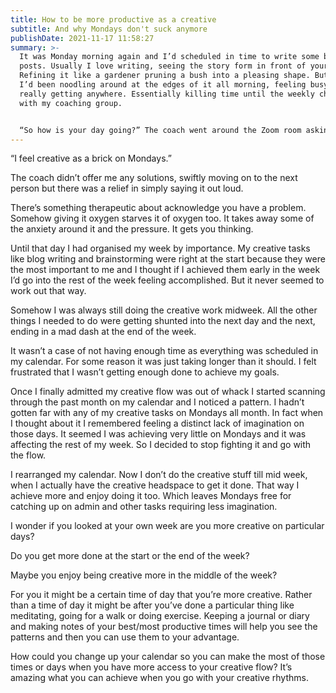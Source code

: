 ```yaml
---
title: How to be more productive as a creative
subtitle: And why Mondays don't suck anymore
publishDate: 2021-11-17 11:58:27
summary: >-
  It was Monday morning again and I’d scheduled in time to write some blog
  posts. Usually I love writing, seeing the story form in front of your eyes.
  Refining it like a gardener pruning a bush into a pleasing shape. But today
  I’d been noodling around at the edges of it all morning, feeling busy but not
  really getting anywhere. Essentially killing time until the weekly check in
  with my coaching group. 


  “So how is your day going?” The coach went around the Zoom room asking each of us. And that’s when I admitted it for the first time -
---
```

“I feel creative as a brick on Mondays.” 

The coach didn’t offer me any solutions, swiftly moving on to the next person but there was a relief in simply saying it out loud. 

There’s something therapeutic about acknowledge you have a problem. Somehow giving it oxygen starves it of oxygen too. It takes away some of the anxiety around it and the pressure. It gets you thinking.

Until that day I had organised my week by importance. My creative tasks like blog writing and brainstorming were right at the start because they were the most important to me and I thought if I achieved them early in the week I’d go into the rest of the week feeling accomplished. But it never seemed to work out that way. 

Somehow I was always still doing the creative work midweek. All the other things I needed to do were getting shunted into the next day and the next, ending in a mad dash at the end of the week. 

It wasn’t a case of not having enough time as everything was scheduled in my calendar. For some reason it was just taking longer than it should. I felt frustrated that I wasn’t getting enough done to achieve my goals. 

Once I finally admitted my creative flow was out of whack I started scanning through the past month on my calendar and I noticed a pattern. I hadn’t gotten far with any of my creative tasks on Mondays all month. In fact when I thought about it I remembered feeling a distinct lack of imagination on those days. It seemed I was achieving very little on Mondays and it was affecting the rest of my week. So I decided to stop fighting it and go with the flow.

I rearranged my calendar. Now I don’t do the creative stuff till mid week, when I actually have the creative headspace to get it done. That way I achieve more and enjoy doing it too. Which leaves Mondays free for catching up on admin and other tasks requiring less imagination.

I wonder if you looked at your own week are you more creative on particular days? 

Do you get more done at the start or the end of the week? 

Maybe you enjoy being creative more in the middle of the week? 

For you it might be a certain time of day that you’re more creative. Rather than a time of day it might be after you’ve done a particular thing like meditating, going for a walk or doing exercise. Keeping a journal or diary and making notes of your best/most productive times will help you see the patterns and then you can use them to your advantage.

How could you change up your calendar so you can make the most of those times or days when you have more access to your creative flow? It’s amazing what you can achieve when you go with your creative rhythms.